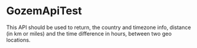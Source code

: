 # GozemApiTest
This API should be used to return, the country and timezone info, distance (in km or miles) and the time difference in hours, between two geo locations.
